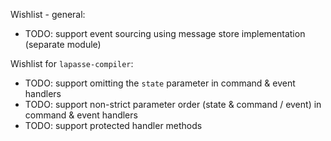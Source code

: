 Wishlist - general:
- TODO: support event sourcing using message store implementation (separate module)

Wishlist for `lapasse-compiler`:
- TODO: support omitting the `state` parameter in command & event handlers
- TODO: support non-strict parameter order (state & command / event) in command & event handlers
- TODO: support protected handler methods
